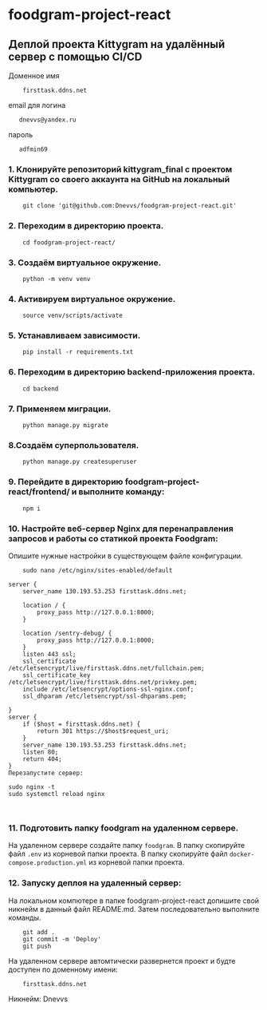 # foodgram-project-react
## **Деплой проекта Kittygram на удалённый сервер c помощью CI/CD**

Доменное имя
```
    firsttask.ddns.net
```
email для логина
```
   dnevvs@yandex.ru
```
пароль
```
   adfmin69
```
### 1.	Клонируйте репозиторий kittygram_final с проектом Kittygram со своего аккаунта на GitHub на локальный компьютер.

```
    git clone 'git@github.com:Dnevvs/foodgram-project-react.git'
```
### 2. Переходим в директорию проекта.

```
    cd foodgram-project-react/
```
### 3. Создаём виртуальное окружение.
```
    python -m venv venv
```
### 4. Активируем виртуальное окружение.
```
    source venv/scripts/activate
```
### 5. Устанавливаем зависимости.
```
    pip install -r requirements.txt
```
### 6. Переходим в директорию backend-приложения проекта.
```
	cd backend
```
### 7. Применяем миграции.
```
	python manage.py migrate
```
### 8.Создаём суперпользователя.
```
    python manage.py createsuperuser
```
### 9. Перейдите в директорию foodgram-project-react/frontend/ и выполните команду:
```
	npm i 
```
### 10.	Настройте веб-сервер Nginx для перенаправления запросов и работы со статикой проекта Foodgram: 
Опишите нужные настройки в существующем файле конфигурации.
```
    sudo nano /etc/nginx/sites-enabled/default 
```
```
server {
    server_name 130.193.53.253 firsttask.ddns.net;

    location / {
        proxy_pass http://127.0.0.1:8000;
    }

    location /sentry-debug/ {
        proxy_pass http://127.0.0.1:8000;
    }
    listen 443 ssl;
    ssl_certificate /etc/letsencrypt/live/firsttask.ddns.net/fullchain.pem;
    ssl_certificate_key /etc/letsencrypt/live/firsttask.ddns.net/privkey.pem;
    include /etc/letsencrypt/options-ssl-nginx.conf;
    ssl_dhparam /etc/letsencrypt/ssl-dhparams.pem;

}
server {
    if ($host = firsttask.ddns.net) {
        return 301 https://$host$request_uri;
    }
    server_name 130.193.53.253 firsttask.ddns.net;
    listen 80;
    return 404;
}
Перезапустите сервер:
```    
    sudo nginx -t
    sudo systemctl reload nginx 
```    ```
### 11. Подготовить папку foodgram на удаленном сервере.
На удаленном сервере создайте папку ```foodgram```.
В папку скопируйте файл ```.env``` из корневой папки проекта.
В папку скопируйте файл ```docker-compose.production.yml``` из корневой папки проекта.
### 12. Запуску деплоя на удаленный сервер:
На локальном компютере в папке foodgram-project-react допишите свой никнейм в данный файл README.md.
Затем последовательно выполните команды.
```
    git add .
    git commit -m 'Deploy'
    git push
```
На удаленном сервере автомтически развернется проект и будте доступен по доменному имени:
```
    firsttask.ddns.net
```
Никнейм: Dnevvs

